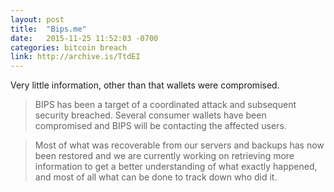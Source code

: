 ```yaml
---
layout: post
title:  "Bips.me"
date:   2015-11-25 11:52:03 -0700
categories: bitcoin breach
link: http://archive.is/TtdEI
---
```

Very little information, other than that wallets were compromised.

>BIPS has been a target of a coordinated attack and subsequent security breached. Several consumer wallets have been compromised and BIPS will be contacting the affected users.

> Most of what was recoverable from our servers and backups has now been restored and we are currently working on retrieving more information to get a better understanding of what exactly happened, and most of all what can be done to track down who did it.
